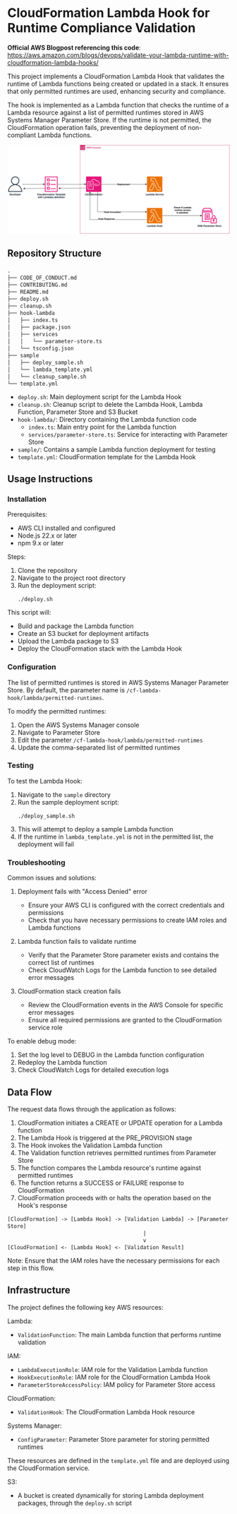 # CloudFormation Lambda Hook for Runtime Compliance Validation

**Official AWS Blogpost referencing this code**: https://aws.amazon.com/blogs/devops/validate-your-lambda-runtime-with-cloudformation-lambda-hooks/

This project implements a CloudFormation Lambda Hook that validates the runtime of Lambda functions being created or updated in a stack. It ensures that only permitted runtimes are used, enhancing security and compliance.

The hook is implemented as a Lambda function that checks the runtime of a Lambda resource against a list of permitted runtimes stored in AWS Systems Manager Parameter Store. If the runtime is not permitted, the CloudFormation operation fails, preventing the deployment of non-compliant Lambda functions.

![Architecture Diagram](images/architecture.png)

## Repository Structure

```
.
├── CODE_OF_CONDUCT.md
├── CONTRIBUTING.md
├── README.md
├── deploy.sh
├── cleanup.sh
├── hook-lambda
│   ├── index.ts
│   ├── package.json
│   ├── services
│   │   └── parameter-store.ts
│   └── tsconfig.json
├── sample
│   ├── deploy_sample.sh
│   └── lambda_template.yml
│   └── cleanup_sample.sh
└── template.yml
```

- `deploy.sh`: Main deployment script for the Lambda Hook
- `cleanup.sh`: Cleanup script to delete the Lambda Hook, Lambda Function, Parameter Store and S3 Bucket
- `hook-lambda/`: Directory containing the Lambda function code
  - `index.ts`: Main entry point for the Lambda function
  - `services/parameter-store.ts`: Service for interacting with Parameter Store
- `sample/`: Contains a sample Lambda function deployment for testing
- `template.yml`: CloudFormation template for the Lambda Hook

## Usage Instructions

### Installation

Prerequisites:
- AWS CLI installed and configured
- Node.js 22.x or later
- npm 9.x or later

Steps:
1. Clone the repository
2. Navigate to the project root directory
3. Run the deployment script:
   ```
   ./deploy.sh
   ```

This script will:
- Build and package the Lambda function
- Create an S3 bucket for deployment artifacts
- Upload the Lambda package to S3
- Deploy the CloudFormation stack with the Lambda Hook

### Configuration

The list of permitted runtimes is stored in AWS Systems Manager Parameter Store. By default, the parameter name is `/cf-lambda-hook/lambda/permitted-runtimes`.

To modify the permitted runtimes:
1. Open the AWS Systems Manager console
2. Navigate to Parameter Store
3. Edit the parameter `/cf-lambda-hook/lambda/permitted-runtimes`
4. Update the comma-separated list of permitted runtimes

### Testing

To test the Lambda Hook:

1. Navigate to the `sample` directory
2. Run the sample deployment script:
   ```
   ./deploy_sample.sh
   ```
3. This will attempt to deploy a sample Lambda function
4. If the runtime in `lambda_template.yml` is not in the permitted list, the deployment will fail

### Troubleshooting

Common issues and solutions:

1. Deployment fails with "Access Denied" error
   - Ensure your AWS CLI is configured with the correct credentials and permissions
   - Check that you have necessary permissions to create IAM roles and Lambda functions

2. Lambda function fails to validate runtime
   - Verify that the Parameter Store parameter exists and contains the correct list of runtimes
   - Check CloudWatch Logs for the Lambda function to see detailed error messages

3. CloudFormation stack creation fails
   - Review the CloudFormation events in the AWS Console for specific error messages
   - Ensure all required permissions are granted to the CloudFormation service role

To enable debug mode:
1. Set the log level to DEBUG in the Lambda function configuration
2. Redeploy the Lambda function
3. Check CloudWatch Logs for detailed execution logs

## Data Flow

The request data flows through the application as follows:

1. CloudFormation initiates a CREATE or UPDATE operation for a Lambda function
2. The Lambda Hook is triggered at the PRE_PROVISION stage
3. The Hook invokes the Validation Lambda function
4. The Validation function retrieves permitted runtimes from Parameter Store
5. The function compares the Lambda resource's runtime against permitted runtimes
6. The function returns a SUCCESS or FAILURE response to CloudFormation
7. CloudFormation proceeds with or halts the operation based on the Hook's response

```
[CloudFormation] -> [Lambda Hook] -> [Validation Lambda] -> [Parameter Store]
                                           |
                                           v
[CloudFormation] <- [Lambda Hook] <- [Validation Result]
```

Note: Ensure that the IAM roles have the necessary permissions for each step in this flow.

## Infrastructure

The project defines the following key AWS resources:

Lambda:
- `ValidationFunction`: The main Lambda function that performs runtime validation

IAM:
- `LambdaExecutionRole`: IAM role for the Validation Lambda function
- `HookExecutionRole`: IAM role for the CloudFormation Lambda Hook
- `ParameterStoreAccessPolicy`: IAM policy for Parameter Store access

CloudFormation:
- `ValidationHook`: The CloudFormation Lambda Hook resource

Systems Manager:
- `ConfigParameter`: Parameter Store parameter for storing permitted runtimes

These resources are defined in the `template.yml` file and are deployed using the CloudFormation service.

S3:
- A bucket is created dynamically for storing Lambda deployment packages, through the `deploy.sh` script

